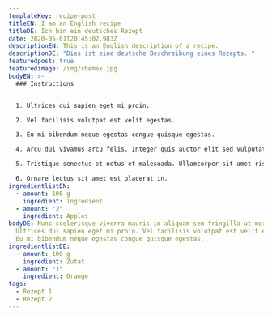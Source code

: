 ```yaml
---
templateKey: recipe-post
titleEN: I am an English recipe
titleDE: Ich bin ein deutsches Rezept
date: 2020-05-01T20:45:02.983Z
descriptionEN: This is an English description of a recipe.
descriptionDE: "Dies ist eine deutsche Beschreibung eines Rezepts. "
featuredpost: true
featuredimage: /img/chemex.jpg
bodyEN: >-
  ### Instructions


  1. Ultrices dui sapien eget mi proin. 

  2. Vel facilisis volutpat est velit egestas. 

  3. Eu mi bibendum neque egestas congue quisque egestas. 

  4. Arcu dui vivamus arcu felis. Integer quis auctor elit sed vulputate mi sit amet mauris. Massa massa ultricies mi quis hendrerit dolor magna eget. 

  5. Tristique senectus et netus et malesuada. Ullamcorper sit amet risus nullam eget felis. 

  6. Ornare lectus sit amet est placerat in.
ingredientlistEN:
  - amount: 100 g
    ingredient: Ingredient
  - amount: "2"
    ingredient: Apples
bodyDE: Nunc scelerisque viverra mauris in aliquam sem fringilla ut morbi.
  Ultrices dui sapien eget mi proin. Vel facilisis volutpat est velit egestas.
  Eu mi bibendum neque egestas congue quisque egestas.
ingredientlistDE:
  - amount: 100 g
    ingredient: Zutat
  - amount: "1"
    ingredient: Orange
tags:
  - Rezept 1
  - Rezept 2
---
```

